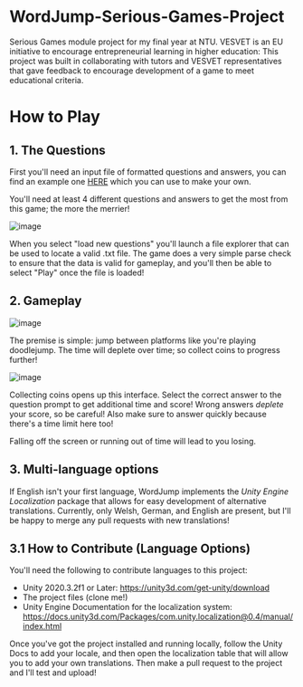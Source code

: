 # WordJump-Serious-Games-Project
Serious Games module project for my final year at NTU.
VESVET is an EU initiative to encourage entrepreneurial learning in higher education: This project was built in collaborating with tutors and VESVET representatives that gave feedback to encourage development of a game to meet educational criteria.

# How to Play

## 1. The Questions

First you'll need an input file of formatted questions and answers, you can find an example one [HERE](https://pastebin.com/fJ5bFy90) which you can use to make your own.

You'll need at least 4 different questions and answers to get the most from this game; the more the merrier!

![image](https://user-images.githubusercontent.com/43959652/120222178-72cd9e80-c237-11eb-87cf-a4ac6e56976e.png)


When you select "load new questions" you'll launch a file explorer that can be used to locate a valid .txt file. The game does a very simple parse check to ensure that the data is valid for gameplay, and you'll then be able to select "Play" once the file is loaded!

## 2. Gameplay

![image](https://user-images.githubusercontent.com/43959652/120222865-8b8a8400-c238-11eb-9ae8-097a51dccbed.png)

The premise is simple: jump between platforms like you're playing doodlejump. The time will deplete over time; so collect coins to progress further!

![image](https://user-images.githubusercontent.com/43959652/120223254-3bf88800-c239-11eb-9462-ee965b55c5f0.png)

Collecting coins opens up this interface. Select the correct answer to the question prompt to get additional time and score! Wrong answers _deplete_ your score, so be careful! Also make sure to answer quickly because there's a time limit here too!

Falling off the screen or running out of time will lead to you losing.

## 3. Multi-language options

If English isn't your first language, WordJump implements the *Unity Engine Localization* package that allows for easy development of alternative translations. Currently, only Welsh, German, and English are present, but I'll be happy to merge any pull requests with new translations!

## 3.1 How to Contribute (Language Options)

You'll need the following to contribute languages to this project:
* Unity 2020.3.2f1 or Later: https://unity3d.com/get-unity/download
* The project files (clone me!)
* Unity Engine Documentation for the localization system: https://docs.unity3d.com/Packages/com.unity.localization@0.4/manual/index.html

Once you've got the project installed and running locally, follow the Unity Docs to add your locale, and then open the localization table that will allow you to add your own translations. Then make a pull request to the project and I'll test and upload!


